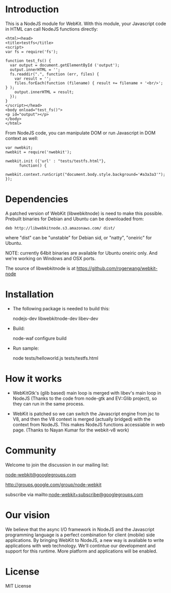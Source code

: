 Introduction
============
This is a NodeJS module for WebKit. With this module, your Javascript code in HTML can call NodeJS functions directly:

    <html><head>
    <title>testfs</title>
    <script>
    var fs = require('fs');
    
    function test_fs() {
      var output = document.getElementById ('output');
      output.innerHTML = '';
      fs.readdir(".", function (err, files) {
        var result = '';
        files.forEach(function (filename) { result += filename + '<br/>'; } );
        output.innerHTML = result;
      });
    }
    </script></head>
    <body onload="test_fs()">
    <p id="output"></p>
    </body>
    </html>

From NodeJS code, you can manipulate DOM or run Javascript in DOM context as well:

    var nwebkit;
    nwebkit = require('nwebkit');

    nwebkit.init ({'url' : "tests/testfs.html"},
	      function() {
		  nwebkit.context.runScript("document.body.style.background='#a3a3a3'");
    });


Dependencies
============

A patched version of WebKit (libwebkitnode) is need to make this possible. Prebuilt binaries for Debian and Ubuntu can be downloaded from:

    deb http://libwebkitnode.s3.amazonaws.com/ dist/

where "dist" can be "unstable" for Debian sid, or "natty", "oneiric" for Ubuntu.

NOTE: currently 64bit binaries are available for Ubuntu oneiric only. And we're working on Windows and OSX ports.

The source of libwebkitnode is at https://github.com/rogerwang/webkit-node


Installation
============

* The following package is needed to build this:

    nodejs-dev libwebkitnode-dev libev-dev

* Build:

    node-waf configure build

* Run sample:

    node tests/helloworld.js tests/testfs.html

How it works
============

* WebKitGtk's (glib based) main loop is merged with libev's main loop in NodeJS (Thanks to the code from node-gtk and EV::Glib project), so they can run in the same process.

* WebKit is patched so we can switch the Javascript engine from jsc to V8, and then the V8 context is merged (actually bridged) with the context from NodeJS. This makes NodeJS functions accessiable in web page. (Thanks to Nayan Kumar for the webkit-v8 work)

Community
=========

Welcome to join the discussion in our mailing list:

node-webkit@googlegroups.com

http://groups.google.com/group/node-webkit

subscribe via mailto:node-webkit+subscribe@googlegroups.com

Our vision
==========

We believe that the async I/O framework in NodeJS and the Javascript programming language is a perfect combination for client (mobile) side applications. By bringing WebKit to NodeJS, a new way is avaliable to write applications with web technology. We'll contintue our development and support for this runtime. More platform and applications will be enabled.

License
=======

MIT License
